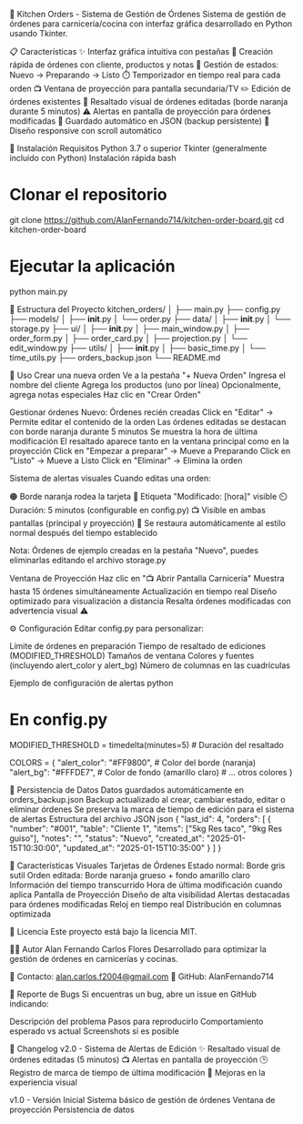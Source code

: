 🍴 Kitchen Orders - Sistema de Gestión de Órdenes
Sistema de gestión de órdenes para carnicería/cocina con interfaz gráfica desarrollado en Python usando Tkinter.

📋 Características
✨ Interfaz gráfica intuitiva con pestañas
📝 Creación rápida de órdenes con cliente, productos y notas
🔄 Gestión de estados: Nuevo → Preparando → Listo
⏱️ Temporizador en tiempo real para cada orden
📺 Ventana de proyección para pantalla secundaria/TV
✏️ Edición de órdenes existentes
🔔 Resaltado visual de órdenes editadas (borde naranja durante 5 minutos)
⚠️ Alertas en pantalla de proyección para órdenes modificadas
💾 Guardado automático en JSON (backup persistente)
🎨 Diseño responsive con scroll automático

🚀 Instalación
Requisitos
Python 3.7 o superior
Tkinter (generalmente incluido con Python)
Instalación rápida
bash

# Clonar el repositorio
git clone https://github.com/AlanFernando714/kitchen-order-board.git
cd kitchen-order-board

# Ejecutar la aplicación
python main.py

📁 Estructura del Proyecto
kitchen_orders/
│
├── main.py
├── config.py
├── models/
│   ├── __init__.py
│   └── order.py
├── data/
│   ├── __init__.py
│   └── storage.py
├── ui/
│   ├── __init__.py
│   ├── main_window.py
│   ├── order_form.py
│   ├── order_card.py
│   ├── projection.py
│   └── edit_window.py
├── utils/
│   ├── __init__.py
│   ├── basic_time.py
│   └── time_utils.py
├── orders_backup.json
└── README.md

🎯 Uso
Crear una nueva orden
Ve a la pestaña "+ Nueva Orden"
Ingresa el nombre del cliente
Agrega los productos (uno por línea)
Opcionalmente, agrega notas especiales
Haz clic en "Crear Orden"

Gestionar órdenes
Nuevo: Órdenes recién creadas
Click en "Editar" → Permite editar el contenido de la orden
Las órdenes editadas se destacan con borde naranja durante 5 minutos
Se muestra la hora de última modificación
El resaltado aparece tanto en la ventana principal como en la proyección
Click en "Empezar a preparar" → Mueve a Preparando
Click en "Listo" → Mueve a Listo
Click en "Eliminar" → Elimina la orden

Sistema de alertas visuales
Cuando editas una orden:

🟠 Borde naranja rodea la tarjeta
📝 Etiqueta "Modificado: [hora]" visible
⏲️ Duración: 5 minutos (configurable en config.py)
📺 Visible en ambas pantallas (principal y proyección)
🔄 Se restaura automáticamente al estilo normal después del tiempo establecido

Nota:
Órdenes de ejemplo creadas en la pestaña "Nuevo", puedes eliminarlas editando el archivo storage.py

Ventana de Proyección
Haz clic en "📺 Abrir Pantalla Carnicería"
Muestra hasta 15 órdenes simultáneamente
Actualización en tiempo real
Diseño optimizado para visualización a distancia
Resalta órdenes modificadas con advertencia visual ⚠️

⚙️ Configuración
Editar config.py para personalizar:

Límite de órdenes en preparación
Tiempo de resaltado de ediciones (MODIFIED_THRESHOLD)
Tamaños de ventana
Colores y fuentes (incluyendo alert_color y alert_bg)
Número de columnas en las cuadrículas

Ejemplo de configuración de alertas
python

# En config.py
MODIFIED_THRESHOLD = timedelta(minutes=5)  # Duración del resaltado

COLORS = {
    "alert_color": "#FF9800",      # Color del borde (naranja)
    "alert_bg": "#FFFDE7",         # Color de fondo (amarillo claro)
    # ... otros colores
}

💾 Persistencia de Datos
Datos guardados automáticamente en orders_backup.json
Backup actualizado al crear, cambiar estado, editar o eliminar órdenes
Se preserva la marca de tiempo de edición para el sistema de alertas
Estructura del archivo JSON
json
{
  "last_id": 4,
  "orders": [
    {
      "number": "#001",
      "table": "Cliente 1",
      "items": ["5kg Res taco", "9kg Res guiso"],
      "notes": "",
      "status": "Nuevo",
      "created_at": "2025-01-15T10:30:00",
      "updated_at": "2025-01-15T10:35:00"
    }
  ]
}

🎨 Características Visuales
Tarjetas de Órdenes
Estado normal: Borde gris sutil
Orden editada: Borde naranja grueso + fondo amarillo claro
Información del tiempo transcurrido
Hora de última modificación cuando aplica
Pantalla de Proyección
Diseño de alta visibilidad
Alertas destacadas para órdenes modificadas
Reloj en tiempo real
Distribución en columnas optimizada

📝 Licencia
Este proyecto está bajo la licencia MIT.

👨‍💻 Autor
Alan Fernando Carlos Flores
Desarrollado para optimizar la gestión de órdenes en carnicerías y cocinas.

📧 Contacto: alan.carlos.f2004@gmail.com
🔗 GitHub: AlanFernando714

🐛 Reporte de Bugs
Si encuentras un bug, abre un issue en GitHub indicando:

Descripción del problema
Pasos para reproducirlo
Comportamiento esperado vs actual
Screenshots si es posible

🔄 Changelog
v2.0 - Sistema de Alertas de Edición
✨ Resaltado visual de órdenes editadas (5 minutos)
📺 Alertas en pantalla de proyección
🕒 Registro de marca de tiempo de última modificación
🎨 Mejoras en la experiencia visual

v1.0 - Versión Inicial
Sistema básico de gestión de órdenes
Ventana de proyección
Persistencia de datos
